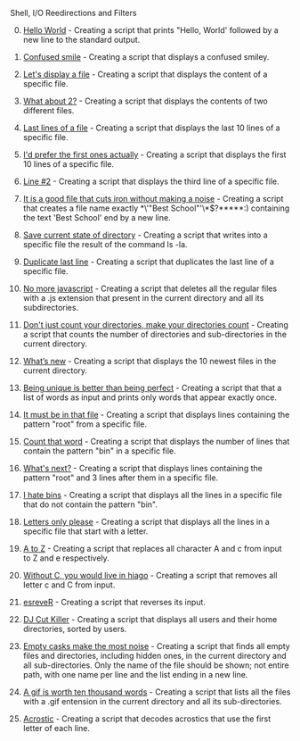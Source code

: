 Shell, I/O Reedirections and Filters

0. [Hello World](https://github.com/hewsontrinh526/holbertonschool-shell/blob/master/io_redirections_and_filters/0-hello_world) - Creating a script that prints "Hello, World' followed by a new line to the standard output.

1. [Confused smile](https://github.com/hewsontrinh526/holbertonschool-shell/blob/master/io_redirections_and_filters/1-confused_smiley) - Creating a script that displays a confused smiley.

2. [Let's display a file](https://github.com/hewsontrinh526/holbertonschool-shell/blob/master/io_redirections_and_filters/2-hellofile) - Creating a script that displays the content of a specific file.

3. [What about 2?](https://github.com/hewsontrinh526/holbertonschool-shell/blob/master/io_redirections_and_filters/3-twofiles) - Creating a script that displays the contents of two different files.

4. [Last lines of a file](https://github.com/hewsontrinh526/holbertonschool-shell/blob/master/io_redirections_and_filters/4-lastlines) - Creating a script that displays the last 10 lines of a specific file.

5. [I'd prefer the first ones actually](https://github.com/hewsontrinh526/holbertonschool-shell/blob/master/io_redirections_and_filters/5-firstlines) - Creating a script that displays the first 10 lines of a specific file.

6. [Line #2](https://github.com/hewsontrinh526/holbertonschool-shell/blob/master/io_redirections_and_filters/6-third_line) - Creating a script that displays the third line of a specific file.

7. [It is a good file that cuts iron without making a noise](https://github.com/hewsontrinh526/holbertonschool-shell/blob/master/io_redirections_and_filters/7-file) - Creating a script that creates a file name exactly \*\\'"Best School"\'\\*$\?\*\*\*\*\*:) containing the text 'Best School' end by a new line.

8. [Save current state of directory](https://github.com/hewsontrinh526/holbertonschool-shell/blob/master/io_redirections_and_filters/8-cwd_state) - Creating a script that writes into a specific file the result of the command ls -la.

9. [Duplicate last line](https://github.com/hewsontrinh526/holbertonschool-shell/blob/master/io_redirections_and_filters/9-duplicate_last_line) - Creating a script that duplicates the last line of a specific file.

10. [No more javascript](https://github.com/hewsontrinh526/holbertonschool-shell/blob/master/io_redirections_and_filters/10-no_more_js) - Creating a script that deletes all the regular files with a .js extension that present in the current directory and all its subdirectories.

11. [Don't just count your directories, make your directories count](https://github.com/hewsontrinh526/holbertonschool-shell/blob/master/io_redirections_and_filters/11-directories) - Creating a script that counts the number of directories and sub-directories in the current directory.

12. [What’s new](https://github.com/hewsontrinh526/holbertonschool-shell/blob/master/io_redirections_and_filters/12-newest_files) - Creating a script that displays the 10 newest files in the current directory.

13. [Being unique is better than being perfect](https://github.com/hewsontrinh526/holbertonschool-shell/blob/master/io_redirections_and_filters/13-unique) - Creating a script that that a list of words as input and prints only words that appear exactly once.

14. [It must be in that file](https://github.com/hewsontrinh526/holbertonschool-shell/blob/master/io_redirections_and_filters/14-findthatword) - Creating a script that displays lines containing the pattern "root" from a specific file.

15. [Count that word](https://github.com/hewsontrinh526/holbertonschool-shell/blob/master/io_redirections_and_filters/15-countthatword) - Creating a script that displays the number of lines that contain the pattern "bin" in a specific file.

16. [What's next?](https://github.com/hewsontrinh526/holbertonschool-shell/blob/master/io_redirections_and_filters/16-whatsnext) - Creating a script that displays lines containing the pattern "root" and 3 lines after them in a specific file.

17. [I hate bins](https://github.com/hewsontrinh526/holbertonschool-shell/blob/master/io_redirections_and_filters/17-hidethisword) - Creating a script that displays all the lines in a specific file that do not contain the pattern "bin".

18. [Letters only please](https://github.com/hewsontrinh526/holbertonschool-shell/blob/master/io_redirections_and_filters/18-letteronly) - Creating a script that displays all the lines in a specific file that start with a letter.

19. [A to Z](https://github.com/hewsontrinh526/holbertonschool-shell/blob/master/io_redirections_and_filters/19-AZ) - Creating a script that replaces all character A and c from input to Z and e respectively.

20. [Without C, you would live in hiago](https://github.com/hewsontrinh526/holbertonschool-shell/blob/master/io_redirections_and_filters/20-hiago) - Creating a script that removes all letter c and C from input.

21. [esreveR](https://github.com/hewsontrinh526/holbertonschool-shell/blob/master/io_redirections_and_filters/21-reverse) - Creating a script that reverses its input.

22. [DJ Cut Killer](https://github.com/hewsontrinh526/holbertonschool-shell/blob/master/io_redirections_and_filters/22-users_and_homes) - Creating a script that displays all users and their home directories, sorted by users.

23. [Empty casks make the most noise](https://github.com/hewsontrinh526/holbertonschool-shell/blob/master/io_redirections_and_filters/23-empty_casks) - Creating a script that finds all empty files and directories, including hidden ones, in the current directory and all sub-directories. Only the name of the file should be shown; not entire path, with one name per line and the list ending in a new line. 

24. [A gif is worth ten thousand words](https://github.com/hewsontrinh526/holbertonschool-shell/blob/master/io_redirections_and_filters/24-gifs) - Creating a script that lists all the files with a .gif entension in the current directory and all its sub-directories. 

25. [Acrostic](https://github.com/hewsontrinh526/holbertonschool-shell/blob/master/io_redirections_and_filters/25-acrostic) - Creating a script that decodes acrostics that use the first letter of each line.